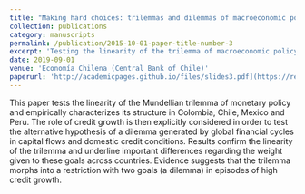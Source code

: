 ```yaml
---
title: "Making hard choices: trilemmas and dilemmas of macroeconomic policy in Latin America"
collection: publications
category: manuscripts
permalink: /publication/2015-10-01-paper-title-number-3
excerpt: 'Testing the linearity of the trilemma of macroeconomic policy in Colombia, Chile, Mexico and Peru.'
date: 2019-09-01
venue: 'Economía Chilena (Central Bank of Chile)'
paperurl: 'http://academicpages.github.io/files/slides3.pdf](https://repositoriodigital.bcentral.cl/xmlui/bitstream/handle/20.500.12580/3607/BCCh-rec-v22n2ago2019p022-038.pdf?sequence=1&isAllowed=y'
---
```


This paper tests the linearity of the Mundellian trilemma of monetary policy and empirically characterizes its structure in Colombia, Chile, Mexico and Peru. The role of credit growth is then explicitly considered in order to test the alternative hypothesis of a dilemma generated by global financial cycles in capital flows and domestic credit conditions. Results confirm the linearity of the trilemma and underline important differences regarding the weight given to these goals across countries. Evidence suggests that the trilemma morphs into a restriction with two goals (a dilemma) in episodes of high credit growth.
